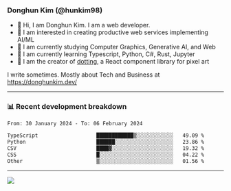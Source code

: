 ### Donghun Kim (@hunkim98)

- 👋 Hi, I am Donghun Kim. I am a web developer. 
- 🤔 I am interested in creating productive web services implementing AI/ML
- 🔭 I am currently studying Computer Graphics, Generative AI, and Web 
- 🌱 I am currently learning Typescript, Python, C#, Rust, Jupyter
- 🎨 I am the creator of [dotting](https://github.com/hunkim98/dotting), a React component library for pixel art

I write sometimes. Mostly about Tech and Business at https://donghunkim.dev/

---
### 📊 Recent development breakdown
<!--START_SECTION:waka-->

```txt
From: 30 January 2024 - To: 06 February 2024

TypeScript                   ████████████▒░░░░░░░░░░░░   49.09 %
Python                       ██████░░░░░░░░░░░░░░░░░░░   23.86 %
CSV                          ████▓░░░░░░░░░░░░░░░░░░░░   19.32 %
CSS                          █░░░░░░░░░░░░░░░░░░░░░░░░   04.22 %
Other                        ▒░░░░░░░░░░░░░░░░░░░░░░░░   01.56 %
```

<!--END_SECTION:waka-->
---

<!-- <div align='center'> -->
  <img align="center" src="https://github-readme-stats.vercel.app/api?username=hunkim98&theme=dark&show_icons=true"/>
<!-- </div> -->
<!--
**hunkim98/hunkim98** is a ✨ _special_ ✨ repository because its `README.md` (this file) appears on your GitHub profile.

Here are some ideas to get you started:

- 🔭 I’m currently working on ...
- 🌱 I’m currently learning ...
- 👯 I’m looking to collaborate on ...
- 🤔 I’m looking for help with ...
- 💬 Ask me about ...
- 📫 How to reach me: ...
- 😄 Pronouns: ...
- ⚡ Fun fact: ...
-->
